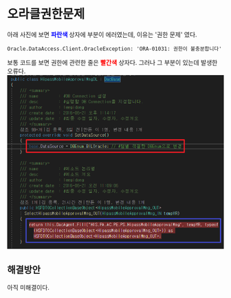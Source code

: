

# 오라클권한문제
아래 사진에 보면 <strong style="color:blue">파란색 </strong>상자에 부분이 에러였는데, 이유는 '권한 문제' 였다.
```
Oracle.DataAccess.Client.OracleException: 'ORA-01031: 권한이 불충분합니다'
```
보통 코드를 보면 권한에 관련한 줄은 <strong style="color:red">빨간색</strong> 상자다. 그러나 그 부분이 있는데 발생한 오류다.
![](/보라매SI/img/240723_오라클권한문제1.png)


## 해결방안
아직 미해결이다.